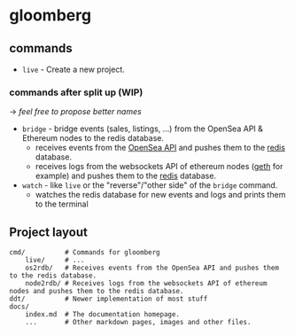 # gloomberg

## commands

* `live` - Create a new project.

### commands after split up (WIP)

-> *feel free to propose better names*

* `bridge` - bridge events (sales, listings, ...) from the OpenSea API & Ethereum nodes to the redis database.
  * receives events from the [OpenSea API](https://docs.opensea.io) and pushes them to the [redis](data/redis.md) database.
  * receives logs from the websockets API of ethereum nodes ([geth](https://geth.ethereum.org/) for example) and pushes them to the [redis](data/redis.md) database.
* `watch` - like `live` or the "reverse"/"other side" of the `bridge` command.
  * watches the redis database for new events and logs and prints them to the terminal

## Project layout

    cmd/          # Commands for gloomberg
        live/     # ...
        os2rdb/   # Receives events from the OpenSea API and pushes them to the redis database.
        node2rdb/ # Receives logs from the websockets API of ethereum nodes and pushes them to the redis database.
    ddt/          # Newer implementation of most stuff
    docs/
        index.md  # The documentation homepage.
        ...       # Other markdown pages, images and other files.
